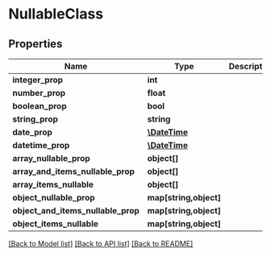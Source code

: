 # NullableClass

## Properties
Name | Type | Description | Notes
------------ | ------------- | ------------- | -------------
**integer_prop** | **int** |  | [optional] 
**number_prop** | **float** |  | [optional] 
**boolean_prop** | **bool** |  | [optional] 
**string_prop** | **string** |  | [optional] 
**date_prop** | [**\DateTime**](\DateTime.md) |  | [optional] 
**datetime_prop** | [**\DateTime**](\DateTime.md) |  | [optional] 
**array_nullable_prop** | **object[]** |  | [optional] 
**array_and_items_nullable_prop** | **object[]** |  | [optional] 
**array_items_nullable** | **object[]** |  | [optional] 
**object_nullable_prop** | **map[string,object]** |  | [optional] 
**object_and_items_nullable_prop** | **map[string,object]** |  | [optional] 
**object_items_nullable** | **map[string,object]** |  | [optional] 

[[Back to Model list]](../../README.md#documentation-for-models) [[Back to API list]](../../README.md#documentation-for-api-endpoints) [[Back to README]](../../README.md)


